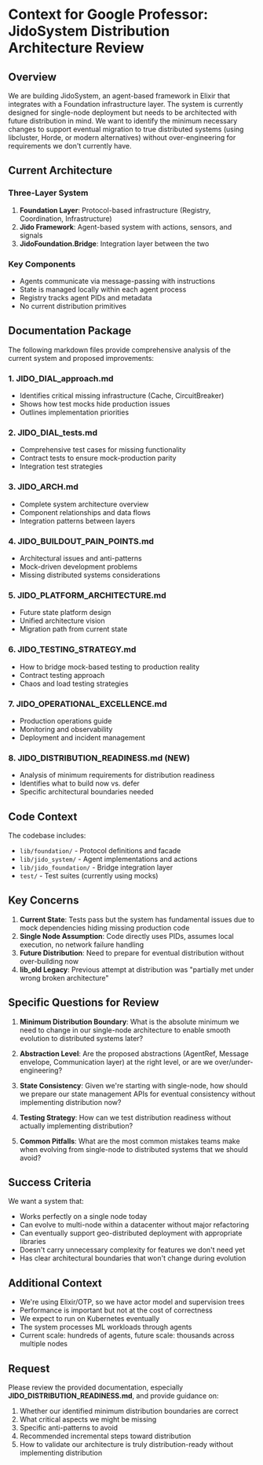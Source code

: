 # Context for Google Professor: JidoSystem Distribution Architecture Review

## Overview

We are building JidoSystem, an agent-based framework in Elixir that integrates with a Foundation infrastructure layer. The system is currently designed for single-node deployment but needs to be architected with future distribution in mind. We want to identify the minimum necessary changes to support eventual migration to true distributed systems (using libcluster, Horde, or modern alternatives) without over-engineering for requirements we don't currently have.

## Current Architecture

### Three-Layer System
1. **Foundation Layer**: Protocol-based infrastructure (Registry, Coordination, Infrastructure)
2. **Jido Framework**: Agent-based system with actions, sensors, and signals
3. **JidoFoundation.Bridge**: Integration layer between the two

### Key Components
- Agents communicate via message-passing with instructions
- State is managed locally within each agent process
- Registry tracks agent PIDs and metadata
- No current distribution primitives

## Documentation Package

The following markdown files provide comprehensive analysis of the current system and proposed improvements:

### 1. **JIDO_DIAL_approach.md**
- Identifies critical missing infrastructure (Cache, CircuitBreaker)
- Shows how test mocks hide production issues
- Outlines implementation priorities

### 2. **JIDO_DIAL_tests.md**
- Comprehensive test cases for missing functionality
- Contract tests to ensure mock-production parity
- Integration test strategies

### 3. **JIDO_ARCH.md**
- Complete system architecture overview
- Component relationships and data flows
- Integration patterns between layers

### 4. **JIDO_BUILDOUT_PAIN_POINTS.md**
- Architectural issues and anti-patterns
- Mock-driven development problems
- Missing distributed systems considerations

### 5. **JIDO_PLATFORM_ARCHITECTURE.md**
- Future state platform design
- Unified architecture vision
- Migration path from current state

### 6. **JIDO_TESTING_STRATEGY.md**
- How to bridge mock-based testing to production reality
- Contract testing approach
- Chaos and load testing strategies

### 7. **JIDO_OPERATIONAL_EXCELLENCE.md**
- Production operations guide
- Monitoring and observability
- Deployment and incident management

### 8. **JIDO_DISTRIBUTION_READINESS.md** (NEW)
- Analysis of minimum requirements for distribution readiness
- Identifies what to build now vs. defer
- Specific architectural boundaries needed

## Code Context

The codebase includes:
- `lib/foundation/` - Protocol definitions and facade
- `lib/jido_system/` - Agent implementations and actions
- `lib/jido_foundation/` - Bridge integration layer
- `test/` - Test suites (currently using mocks)

## Key Concerns

1. **Current State**: Tests pass but the system has fundamental issues due to mock dependencies hiding missing production code
2. **Single Node Assumption**: Code directly uses PIDs, assumes local execution, no network failure handling
3. **Future Distribution**: Need to prepare for eventual distribution without over-building now
4. **lib_old Legacy**: Previous attempt at distribution was "partially met under wrong broken architecture"

## Specific Questions for Review

1. **Minimum Distribution Boundary**: What is the absolute minimum we need to change in our single-node architecture to enable smooth evolution to distributed systems later?

2. **Abstraction Level**: Are the proposed abstractions (AgentRef, Message envelope, Communication layer) at the right level, or are we over/under-engineering?

3. **State Consistency**: Given we're starting with single-node, how should we prepare our state management APIs for eventual consistency without implementing distribution now?

4. **Testing Strategy**: How can we test distribution readiness without actually implementing distribution?

5. **Common Pitfalls**: What are the most common mistakes teams make when evolving from single-node to distributed systems that we should avoid?

## Success Criteria

We want a system that:
- Works perfectly on a single node today
- Can evolve to multi-node within a datacenter without major refactoring
- Can eventually support geo-distributed deployment with appropriate libraries
- Doesn't carry unnecessary complexity for features we don't need yet
- Has clear architectural boundaries that won't change during evolution

## Additional Context

- We're using Elixir/OTP, so we have actor model and supervision trees
- Performance is important but not at the cost of correctness
- We expect to run on Kubernetes eventually
- The system processes ML workloads through agents
- Current scale: hundreds of agents, future scale: thousands across multiple nodes

## Request

Please review the provided documentation, especially **JIDO_DISTRIBUTION_READINESS.md**, and provide guidance on:
1. Whether our identified minimum distribution boundaries are correct
2. What critical aspects we might be missing
3. Specific anti-patterns to avoid
4. Recommended incremental steps toward distribution
5. How to validate our architecture is truly distribution-ready without implementing distribution
